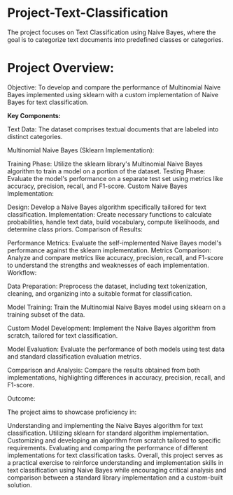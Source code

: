 # Project-Text-Classification
The project focuses on Text Classification using Naive Bayes, where the goal is to categorize text documents into predefined classes or categories.

# Project Overview:
Objective: To develop and compare the performance of Multinomial Naive Bayes implemented using sklearn with a custom implementation of Naive Bayes for text classification.

**Key Components:**

Text Data: The dataset comprises textual documents that are labeled into distinct categories.

Multinomial Naive Bayes (Sklearn Implementation):

Training Phase: Utilize the sklearn library's Multinomial Naive Bayes algorithm to train a model on a portion of the dataset.
Testing Phase: Evaluate the model's performance on a separate test set using metrics like accuracy, precision, recall, and F1-score.
Custom Naive Bayes Implementation:

Design: Develop a Naive Bayes algorithm specifically tailored for text classification.
Implementation: Create necessary functions to calculate probabilities, handle text data, build vocabulary, compute likelihoods, and determine class priors.
Comparison of Results:

Performance Metrics: Evaluate the self-implemented Naive Bayes model's performance against the sklearn implementation.
Metrics Comparison: Analyze and compare metrics like accuracy, precision, recall, and F1-score to understand the strengths and weaknesses of each implementation.
Workflow:

Data Preparation: Preprocess the dataset, including text tokenization, cleaning, and organizing into a suitable format for classification.

Model Training: Train the Multinomial Naive Bayes model using sklearn on a training subset of the data.

Custom Model Development: Implement the Naive Bayes algorithm from scratch, tailored for text classification.

Model Evaluation: Evaluate the performance of both models using test data and standard classification evaluation metrics.

Comparison and Analysis: Compare the results obtained from both implementations, highlighting differences in accuracy, precision, recall, and F1-score.

Outcome:

The project aims to showcase proficiency in:

Understanding and implementing the Naive Bayes algorithm for text classification.
Utilizing sklearn for standard algorithm implementation.
Customizing and developing an algorithm from scratch tailored to specific requirements.
Evaluating and comparing the performance of different implementations for text classification tasks.
Overall, this project serves as a practical exercise to reinforce understanding and implementation skills in text classification using Naive Bayes while encouraging critical analysis and comparison between a standard library implementation and a custom-built solution.
